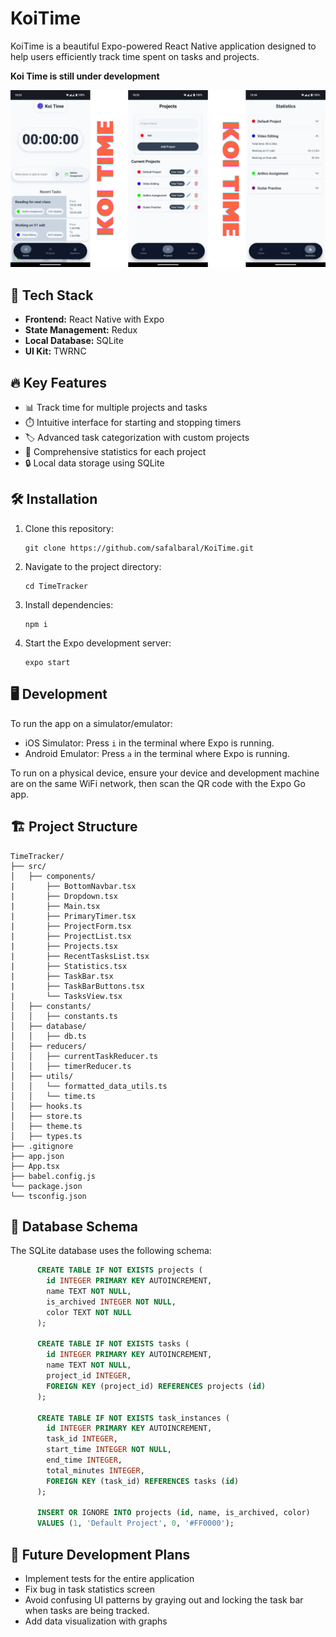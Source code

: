 # KoiTime

KoiTime is a beautiful Expo-powered React Native application designed to help users efficiently track time spent on tasks and projects.

**Koi Time is still under development**

![Images of Koi Time](./images/KoiTime.png)

## 🚀 Tech Stack

- **Frontend:** React Native with Expo
- **State Management:** Redux
- **Local Database:** SQLite
- **UI Kit:** TWRNC

## 🔥 Key Features

- 📊 Track time for multiple projects and tasks
- ⏱️ Intuitive interface for starting and stopping timers
- 🏷️ Advanced task categorization with custom projects
- 📅 Comprehensive statistics for each project
- 🔒 Local data storage using SQLite

## 🛠️ Installation

1. Clone this repository:
   ```
   git clone https://github.com/safalbaral/KoiTime.git
   ```
2. Navigate to the project directory:
   ```
   cd TimeTracker
   ```
3. Install dependencies:
   ```
   npm i
   ```
4. Start the Expo development server:
   ```
   expo start
   ```

## 🖥️ Development

To run the app on a simulator/emulator:

- iOS Simulator: Press `i` in the terminal where Expo is running.
- Android Emulator: Press `a` in the terminal where Expo is running.

To run on a physical device, ensure your device and development machine are on the same WiFi network, then scan the QR code with the Expo Go app.

## 🏗️ Project Structure

```
TimeTracker/
├── src/
│   ├── components/
|       ├── BottomNavbar.tsx
|       ├── Dropdown.tsx
|       ├── Main.tsx
|       ├── PrimaryTimer.tsx
|       ├── ProjectForm.tsx
|       ├── ProjectList.tsx
|       ├── Projects.tsx
|       ├── RecentTasksList.tsx
|       ├── Statistics.tsx
|       ├── TaskBar.tsx
|       ├── TaskBarButtons.tsx
|       └── TasksView.tsx
│   ├── constants/
│   │   ├── constants.ts
│   ├── database/
│   │   ├── db.ts
│   ├── reducers/
│   │   ├── currentTaskReducer.ts
│   │   ├── timerReducer.ts
│   ├── utils/
│   │   └── formatted_data_utils.ts
│   │   └── time.ts
│   ├── hooks.ts
│   ├── store.ts
│   ├── theme.ts
│   ├── types.ts
├── .gitignore
├── app.json
├── App.tsx
├── babel.config.js
└── package.json
└── tsconfig.json
```

## 💾 Database Schema

The SQLite database uses the following schema:

```sql
      CREATE TABLE IF NOT EXISTS projects (
        id INTEGER PRIMARY KEY AUTOINCREMENT,
        name TEXT NOT NULL,
        is_archived INTEGER NOT NULL,
        color TEXT NOT NULL
      );

      CREATE TABLE IF NOT EXISTS tasks (
        id INTEGER PRIMARY KEY AUTOINCREMENT,
        name TEXT NOT NULL,
        project_id INTEGER,
        FOREIGN KEY (project_id) REFERENCES projects (id)
      );

      CREATE TABLE IF NOT EXISTS task_instances (
        id INTEGER PRIMARY KEY AUTOINCREMENT,
        task_id INTEGER,
        start_time INTEGER NOT NULL,
        end_time INTEGER,
        total_minutes INTEGER,
        FOREIGN KEY (task_id) REFERENCES tasks (id)
      );

      INSERT OR IGNORE INTO projects (id, name, is_archived, color)
      VALUES (1, 'Default Project', 0, '#FF0000');
```

## 🔧 Future Development Plans

- Implement tests for the entire application
- Fix bug in task statistics screen
- Avoid confusing UI patterns by graying out and locking the task bar when tasks are being tracked.
- Add data visualization with graphs
